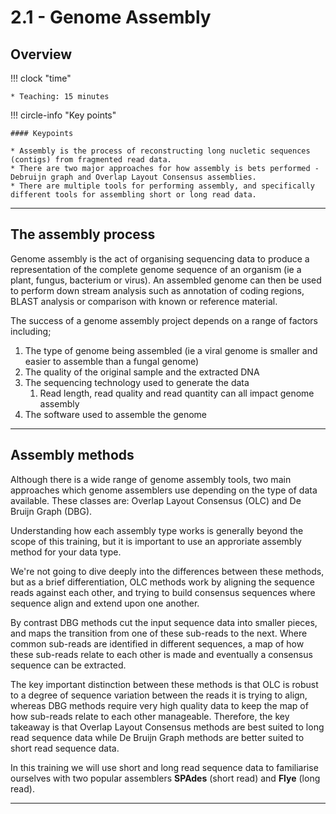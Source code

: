 # 2.1 - Genome Assembly 

## Overview

!!! clock "time"

    * Teaching: 15 minutes
    
!!! circle-info "Key points"
   
    #### Keypoints
    
    * Assembly is the process of reconstructing long nucletic sequences (contigs) from fragmented read data.
    * There are two major approaches for how assembly is bets performed - Debruijn graph and Overlap Layout Consensus assemblies.
    * There are multiple tools for performing assembly, and specifically different tools for assembling short or long read data.

---

## The assembly process

Genome assembly is the act of organising sequencing data to produce a representation of the complete genome sequence of an organism (ie a plant, fungus, bacterium or virus). 
An assembled genome can then be used to perform down stream analysis such as annotation of coding regions, BLAST analysis or comparison with known or reference material. 

The success of a genome assembly project depends on a range of factors including;

1. The type of genome being assembled (ie a viral genome is smaller and easier to assemble than a fungal genome) 
1. The quality of the original sample and the extracted DNA 
1. The sequencing technology used to generate the data
   1. Read length, read quality and read quantity can all impact genome assembly
1. The software used to assemble the genome 

---

## Assembly methods 

Although there is a wide range of genome assembly tools, two main approaches which genome assemblers use depending on the type of data available. These classes are: Overlap Layout Consensus (OLC) and De Bruijn Graph (DBG).   

Understanding how each assembly type works is generally beyond the scope of this training, but it is important to use an approriate assembly method for your data type. 

We're not going to dive deeply into the differences between these methods, but as a brief differentiation, OLC methods work by aligning the sequence reads against each other, and trying to build consensus sequences where sequence align and extend upon one another.

By contrast DBG methods cut the input sequence data into smaller pieces, and maps the transition from one of these sub-reads to the next. Where common sub-reads are identified in different sequences, a map of how these sub-reads relate to each other is made and eventually a consensus sequence can be extracted.

The key important distinction between these methods is that OLC is robust to a degree of sequence variation between the reads it is trying to align, whereas DBG methods require very high quality data to keep the map of how sub-reads relate to each other manageable. Therefore, the key takeaway is that Overlap Layout Consensus methods are best suited to long read sequence data while De Bruijn Graph methods are better suited to short read sequence data. 

In this training we will use short and long read sequence data to familiarise ourselves with two popular assemblers **SPAdes** (short read) and **Flye** (long read).

---
